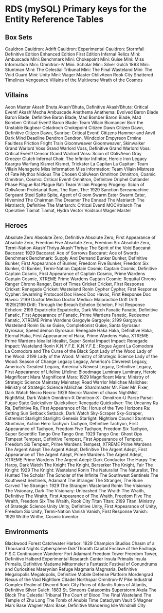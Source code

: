 # RDS (mySQL) Primary keys for the Entity Reference Tables

## Box Sets

Cauldron
Cauldron: Adrift
Cauldron: Experimental
Cauldron: Stormfall
Definitive Edition
Enhanced Edition
First Edition
Infernal Relics
Mini: Ambuscade
Mini: Benchmark
Mini: Chokepoint
Mini: Guise
Mini: Miss Information
Mini: Omnitron-IV
Mini: Scholar
Mini: Silver Gulch 1883
Mini: Stuntman
Mini: The Celestial Tribunal
Mini: The Final Wasteland
Mini: The Void Guard
Mini: Unity
Mini: Wager Master
OblivAeon
Rook City
Shattered Timelines
Vengeance
Villains of the Multiverse
Wrath of the Cosmos

## Villains

Aeon Master
Akash'Bhuta
Akash'Bhuta, Definitive
Akash'Bhuta: Critical Event! Akash'Mecha
Ambuscade
Anathema
Anathema: Evolved
Baron Blade
Baron Blade, Definitive
Baron Blade, Mad Bomber
Baron Blade, Mad Bomber: Critical Event!
Baron Blade: Team Villain
Biomancer
Borr the Unstable
Bugbear
Celadroch
Chokepoint
Citizen Dawn
Citizen Dawn, Definitive
Citizen Dawn, Sunrise: Critical Event!
Citizens Hammer and Anvil
Dark Mind
Deadline
Dendron
Dendron, Windcolor
Empyreon
Ermine
Faultless
Friction
Fright Train
Gloomweaver
Gloomweaver, Skinwalker
Grand Warlord Voss
Grand Warlord Voss, Definitive
Grand Warlord Voss: Critical Event! Censor
Grand Warlord Voss: Scion of OblivAeon
Gray
Greezer Clutch
Infernal Choir, The
Infinitor
Infinitor, Heroic
Iron Legacy
Kaargra Warfang
Kismet
Kismet, Trickster
La Capitan
La Capitan: Team Villain
Menagerie
Miss Information
Miss Information: Team Villain
Mistress of Fate
Mythos
Nixious The Chosen
OblivAeon
Omnitron
Omnitron, Cosmic
Omnitron, Cosmic: Critical Event!
Omnitron, Definitive
Oriphel
Outlander
Phase
Plague Rat
Plague Rat: Team Villain
Progeny
Progeny: Scion of OblivAeon
Proletariat
Ram, The
Ram, The: 1929
Sanction
Screamachine
Sergeant Steel
Spite
Spite, Agent of Gloom
Swarm Eater
Swarm Eater, Hivemind
The Chairman
The Dreamer
The Ennead
The Matriarch
The Matriarch, Definitive
The Matriarch: Critical Event! MOCKtriarch
The Operative
Tiamat
Tiamat, Hydra
Vector
Voidsoul
Wager Master

## Heroes

Absolute Zero
Absolute Zero, Definitive
Absolute Zero, First Appearance of
Absolute Zero, Freedom Five
Absolute Zero, Freedom Six
Absolute Zero, Termi-Nation
Akash'Thriya
Akash'Thriya: The Spirit of the Void
Baccarat
Baccarat: 1929
Baccarat: Ace of Sorrows
Baccarat: Ace of Swords
Benchmark
Benchmark: Supply And Demand
Bunker
Bunker, Definitive
Bunker, First Appearance of
Bunker, Freedom Five
Bunker, Freedom Six
Bunker, GI
Bunker, Termi-Nation
Captain Cosmic
Captain Cosmic, Definitive
Captain Cosmic, First Appearance of
Captain Cosmic, Prime Wardens
Captain Cosmic, XTREME Prime Wardens
Captain Cosmic: Requital
Chrono Ranger
Chrono Ranger, Best of Times
Cricket
Cricket, First Response
Cricket: Renegade
Cricket: Wasteland Ronin
Cypher
Cypher, First Response
Cypher: Swarming Protocool
Doc Havoc
Doc Havoc, First Response
Doc Havoc: 2199
Doctor Medico
Doctor Medico: Malpractice
Drift
Drift: 1929/2199
Drift: Through the Breach
Echelon
Echelon, First Response
Echelon: 2199
Expatriette
Expatriette, Dark Watch
Fanatic
Fanatic, Definitive
Fanatic, First Appearance of
Fanatic, Prime Wardens
Fanatic, Redeemer
Fanatic, XTREME Prime Wardens
Gargoyle
Gargoyle: 2199
Gargoyle: Wasteland Ronin
Guise
Guise, Completionist
Guise, Santa
Gyrosaur
Gyrosaur, Speed demon
Gyrosaur: Renegade
Haka
Haka, Definitive
Haka, Eternal
Haka, First Appearance of
Haka, Prime Wardens
Haka, XTREME Prime Wardens
Idealist
Idealist, Super Sentai
Impact
Impact: Renegade
Impact: Wasteland Ronin
K.N.Y.F.E.
K.N.Y.F.E.: Rogue Agent
La Comodora
La Comodora and The Curse of the Black Spot
Lady of the Wood
Lady of the Wood: 2199
Lady of the Wood: Ministry of Strategic Science
Lady of the Wood: Season of Change
Legacy
Legacy, America's Cleverest
Legacy, America's Greatest
Legacy, America's Newest
Legacy, Definitive
Legacy, First Appearance of
Lifeline
Lifeline: Bloodmage
Luminary
Luminary, Heroic
Magnificent Mara
Magnificent Mara: 1929
Magnificent Mara: Ministry of Strategic Science
Mainstay
Mainstay: Road Warrior
Malichae
Malichae: Ministry of Strategic Science
Malichae: Shardmaster
Mr. Fixer
Mr. Fixer, Dark Watch
Necro
Necro: 1929
Necro: Warden of chaos
NightMist
NightMist, Dark Watch
Omnitron-X
Omnitron-X : Omnitron-U
Parse
Parse: Fugue State
Quicksilver
Quicksilver: Renegade
Quicksilver: The Uncanny
Ra
Ra, Definitive
Ra, First Appearance of
Ra: Horus of the Two Horizons
Ra: Setting Sun
Setback
Setback, Dark Watch
Sky-Scraper
Sky-Scraper, Extremist
Starlight
Starlight: Genesis
Starlight: Nightlore Council
Stuntman
Stuntman, Action Hero
Tachyon
Tachyon, Definitive
Tachyon, First Appearance of
Tachyon, Freedom Five
Tachyon, Freedom Six
Tachyon, Super Scientific
Tango One
Tango One: 1929
Tango One: Ghost Ops
Tempest
Tempest, Definitive
Tempest, First Appearance of
Tempest, Freedom Six
Tempest, Prime Wardens
Tempest, XTREME Prime Wardens
The Argent Adept
The Argent Adept, Definitive
The Argent Adept, First Appearance of
The Argent Adept, Prime Wardens
The Argent Adept, XTREME Prime Wardens
The Argent Adept: Dark Conductor
The Harpy
The Harpy, Dark Watch
The Knight
The Knight, Berserker
The Knight, Fair
The Knight: 1929
The Knight: Wasteland Ronin
The Naturalist
The Naturalist, The Hunted
The Scholar
The Scholar of the Infinite
The Southwest Sentinels
The Southwest Sentinels, Adamant
The Stranger
The Stranger, The Rune Carved
The Stranger: 1929
The Stranger: Wasteland Ronin
The Visionary
The Visionary, Dark
The Visionary: Unleashed
The Wraith
The Wraith, Definitive
The Wraith, First Appearance of
The Wraith, Freedom Five
The Wraith, Freedom Six
The Wraith, Rook City
Titan
Titan: 2199
Titan: Ministry of Strategic Science
Unity
Unity, Definitive
Unity, First Appearance of
Unity, Freedom Six
Unity, Termi-Nation
Vanish
Vanish, First Response
Vanish: 1929
Writhe
Writhe, Cosmic Inventor

## Environments

Blackwood Forest
Catchwater Harbor: 1929
Champion Studios
Chasm of a Thousand Nights
Cybersphere
Dok'Thorath Capital
Enclave of the Endlings
F.S.C Continuance Wanderer
Fort Adamant
Freedom Tower
Freedom Tower, Definitive
Halberd Experimental Research Center
Insula Primalis
Insula Primalis, Definitive
Madame Mittermeier's Fantastic Festival of Conundrums and Curiosities
Maerynian Refuge
Magmaria
Magmaria, Definitive
Megalopolis
Megalopolis, Definitive
Mobile Defense Platform
Mordengrad
Nexus of the Void
Nightlore Citadel
Northspar
Omnitron-IV
Pike Industrial Complex
Realm of Discord
Rook City
Ruins of Atlantis
Ruins of Atlantis, Definitive
Silver Gulch: 1883
St. Simeons Catacombs
Superstorm Akela
The Block
The Celestial Tribunal
The Court of Blood
The Final Wasteland
The Temple of Zhu Long
The Tomb of Anubis
Time Cataclysm
Vault 5
Wagner Mars Base
Wagner Mars Base, Definitive
Wandering Isle
Windmill City
